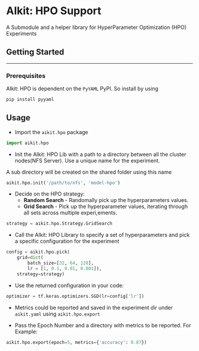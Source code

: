 # AIkit: HPO Support
A Submodule and a helper library for HyperParameter Optimization (HPO) Experiments

## Getting Started
------------
### <b>Prerequisites</b>
AIkit: HPO is dependent on the <code>PyYAML</code> PyPI. So install by using
```python
pip install pyyaml
```

## Usage 
- Import the <code>aikit.hpo</code> package
```python
import aikit.hpo
```
- Init the AIkit: HPO Lib with a path to a directory between all the cluster nodes(NFS Server). Use a unique name for the experiment.

A sub directory will be created on the shared folder using this name
```python
aikit.hpo.init('/path/to/nfs', 'model-hpo')
```
- Decide on the HPO strategy:
    - <b>Random Search</b> - Randomally pick up the hyperparameters values.
    - <b>Grid Search</b> - Pick up the hyperparameter values, iterating through all sets across multiple experi,ements.
```python
strategy = aikit.hpo.Strategy.GridSearch
```
- Call the AIkit: HPO Library to specify a set of hyperparameters and pick a specific configuration for the experiment
```python
config = aikit.hpo.pick(
    grid=dict(
        batch_size=[32, 64, 128],
        lr = [1, 0.1, 0.01, 0.001]),
    strategy=strategy)
```
- Use the returned configuration in your code:
```python
optimizer = tf.keras.optimizers.SGD(lr=config['lr'])
```

- Metrics could be reported and saved in the experiment dir under <code>aikit.yaml</code> using <code>aikit.hpo.export</code>

- Pass the Epoch Number and a directory with metrics to be reported. For Example:
```python
aikit.hpo.export(epoch=5, metrics={'accuracy': 0.87})
```